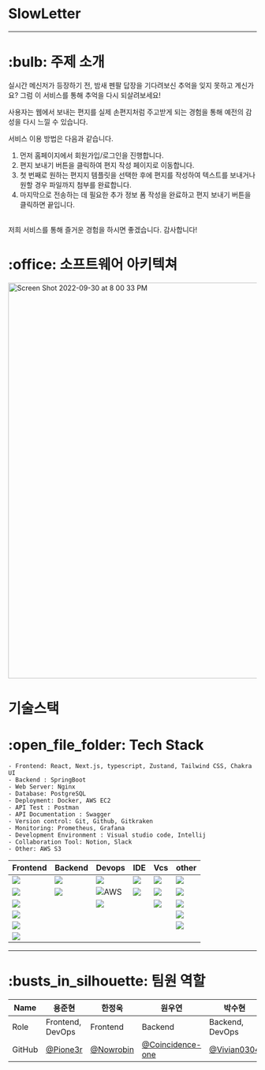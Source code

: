 # SlowLetter
<hr/>
<h1>:bulb: 주제 소개</h1>
<p>실시간 메신저가 등장하기 전, 밤새 펜팔 답장을 기다려보신 추억을 잊지 못하고 계신가요?
그럼 이 서비스를 통해 추억을 다시 되살려보세요!

사용자는 웹에서 보내는 편지를 실제 손편지처럼 주고받게 되는 경험을 통해 예전의 감성을 다시 느낄 수 있습니다.

서비스 이용 방법은 다음과 같습니다.
<br>
1. 먼저 홈페이지에서 회원가입/로그인을 진행합니다. 
2. 편지 보내기 버튼을 클릭하여 편지 작성 페이지로 이동합니다. 
3. 첫 번째로 원하는 편지지 템플릿을 선택한 후에 편지를 작성하여 텍스트를 보내거나 원할 경우 파일까지 첨부를 완료합니다. 
4. 마지막으로 전송하는 데 필요한 추가 정보 폼 작성을 완료하고 편지 보내기 버튼을 클릭하면 끝입니다.
  
<br>
저희 서비스를 통해 즐거운 경험을 하시면 좋겠습니다. 감사합니다!
</p>
<h1>:office: 소프트웨어 아키텍쳐</h1>
<img width="803" alt="Screen Shot 2022-09-30 at 8 00 33 PM" src="https://user-images.githubusercontent.com/93856060/193256036-39ff0ea3-97af-434e-a8c3-8e4d83ca93d9.png">
<h1>기술스택</h1>
<h1>:open_file_folder: Tech Stack</h1>

```
- Frontend: React, Next.js, typescript, Zustand, Tailwind CSS, Chakra UI
- Backend : SpringBoot
- Web Server: Nginx
- Database: PostgreSQL
- Deployment: Docker, AWS EC2
- API Test : Postman
- API Documentation : Swagger
- Version control: Git, Github, Gitkraken
- Monitoring: Prometheus, Grafana
- Development Environment : Visual studio code, Intellij
- Collaboration Tool: Notion, Slack
- Other: AWS S3
```

|Frontend|Backend|Devops|IDE|Vcs|other
|------|------|------|------|------|------|
|<div allign="center"><img src="https://img.shields.io/badge/React-61DAFB?style=for-the-badge&logo=React&logoColor=FFFFFF">|<img src="https://img.shields.io/badge/SpringBoot-6DB33F?style=for-the-badge&logo=SpringBoot&logoColor=FFFFFF">|<img src="https://img.shields.io/badge/Nginx-009639?style=for-the-badge&logo=Nginx&logoColor=FFFFFF">|<img src="https://img.shields.io/badge/VSCODE-007ACC?style=for-the-badge&logo=VISUALSTUDIOCODE&logoColor=FFFFFF">|<img src="https://img.shields.io/badge/GIT-F05032?style=for-the-badge&logo=Git&logoColor=FFFFFF">|<img src="https://img.shields.io/badge/Postman-FF6C37?style=for-the-badge&logo=Postman&logoColor=FFFFFF">|
|<img src="https://img.shields.io/badge/NEXT.JS-000000?style=for-the-badge&logo=NEXT.JS&logoColor=FFFFFF">|<img src="https://img.shields.io/badge/PostgreSQL-4169E1?style=for-the-badge&logo=PostgreSQL&logoColor=FFFFFF">|<img alt="AWS" src="https://img.shields.io/badge/Amazon AWS-f89400?style=for-the-badge&logo=Amazon AWS&logoColor=000000">|<img src="https://img.shields.io/badge/Intellij-000000?style=for-the-badge&logo=IntellijIDEA&logoColor=FFFFFF">|<img src="https://img.shields.io/badge/GitKraken-179287?style=for-the-badge&logo=GitKraken&logoColor=000000">|<img src="https://img.shields.io/badge/Prometheus-E6522C?style=for-the-badge&logo=Prometheus&logoColor=000000">|
|<img src="https://img.shields.io/badge/Typescript-3178C6?style=for-the-badge&logo=Typescript&logoColor=FFFFFF">||<img src="https://img.shields.io/badge/Docker-2496ED?style=for-the-badge&logo=Docker&logoColor=FFFFFF">||<img src="https://img.shields.io/badge/GITHUB-black?style=for-the-badge&logo=GITHUB&logoColor=FFFFFF">|<img src="https://img.shields.io/badge/Grafana-F46800?style=for-the-badge&logo=Grafana&logoColor=000000">|
|<img src="https://img.shields.io/badge/zustand-000000?style=for-the-badge&logo=React&logoColor=FFFFFF">|||||<img src="https://img.shields.io/badge/NOTION-000000?style=for-the-badge&logo=NOTION&logoColor=FFFFFF">|
|<img src="https://img.shields.io/badge/Chakra UI-319795?style=for-the-badge&logo=Chakra UI&logoColor=FFFFFF">|||||<img src="https://img.shields.io/badge/SLACK-4A154B?style=for-the-badge&logo=Slack&logoColor=000000">|
|<img src="https://img.shields.io/badge/Tailwind CSS-06B6D4?style=for-the-badge&logo=Tailwind CSS&logoColor=FFFFFF">|||||</div>|




<hr/>
<h1>:busts_in_silhouette: 팀원 역할</h1>

|Name|용준현|한정욱|원우연|박수현|김현진|
|---|---|---|---|---|---|
|Role|Frontend, DevOps|Frontend|Backend|Backend, DevOps|Backend|
|GitHub|[@Pione3r](https://github.com/pione3r)|[@Nowrobin](https://github.com/nowrobin)|[@Coincidence-one](https://github.com/coincidence-one)|[@Vivian0304](https://github.com/vivian0304)|[@Hyeonjin9819](https://github.com/hyeonjin9819)|
